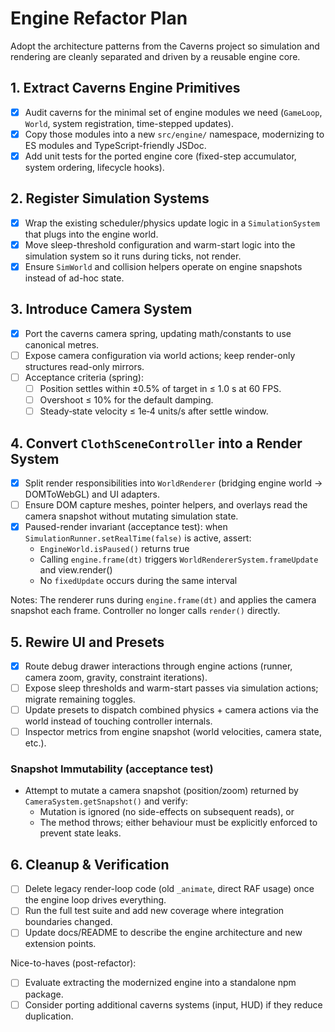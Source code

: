 # Engine Refactor Plan

Adopt the architecture patterns from the Caverns project so simulation and rendering are cleanly separated and driven by a reusable engine core.

## 1. Extract Caverns Engine Primitives

- [x] Audit caverns for the minimal set of engine modules we need (`GameLoop`, `World`, system registration, time-stepped updates).
- [x] Copy those modules into a new `src/engine/` namespace, modernizing to ES modules and TypeScript-friendly JSDoc.
- [x] Add unit tests for the ported engine core (fixed-step accumulator, system ordering, lifecycle hooks).

## 2. Register Simulation Systems

- [x] Wrap the existing scheduler/physics update logic in a `SimulationSystem` that plugs into the engine world.
- [x] Move sleep-threshold configuration and warm-start logic into the simulation system so it runs during ticks, not render.
- [x] Ensure `SimWorld` and collision helpers operate on engine snapshots instead of ad-hoc state.

## 3. Introduce Camera System

- [x] Port the caverns camera spring, updating math/constants to use canonical metres.
- [ ] Expose camera configuration via world actions; keep render-only structures read-only mirrors.
- [ ] Acceptance criteria (spring):
  - [ ] Position settles within ±0.5% of target in ≤ 1.0 s at 60 FPS.
  - [ ] Overshoot ≤ 10% for the default damping.
  - [ ] Steady‑state velocity ≤ 1e‑4 units/s after settle window.

## 4. Convert `ClothSceneController` into a Render System

- [x] Split render responsibilities into `WorldRenderer` (bridging engine world → DOMToWebGL) and UI adapters.
- [ ] Ensure DOM capture meshes, pointer helpers, and overlays read the camera snapshot without mutating simulation state.
- [x] Paused-render invariant (acceptance test): when `SimulationRunner.setRealTime(false)` is active, assert:
  - `EngineWorld.isPaused()` returns true
  - Calling `engine.frame(dt)` triggers `WorldRendererSystem.frameUpdate` and view.render()
  - No `fixedUpdate` occurs during the same interval

Notes: The renderer runs during `engine.frame(dt)` and applies the camera snapshot each frame. Controller no longer calls `render()` directly.

## 5. Rewire UI and Presets

- [x] Route debug drawer interactions through engine actions (runner, camera zoom, gravity, constraint iterations).
- [ ] Expose sleep thresholds and warm-start passes via simulation actions; migrate remaining toggles.
- [ ] Update presets to dispatch combined physics + camera actions via the world instead of touching controller internals.
- [ ] Inspector metrics from engine snapshot (world velocities, camera state, etc.).

### Snapshot Immutability (acceptance test)
- Attempt to mutate a camera snapshot (position/zoom) returned by `CameraSystem.getSnapshot()` and verify:
  - Mutation is ignored (no side-effects on subsequent reads), or
  - The method throws; either behaviour must be explicitly enforced to prevent state leaks.

## 6. Cleanup & Verification

- [ ] Delete legacy render-loop code (old `_animate`, direct RAF usage) once the engine loop drives everything.
- [ ] Run the full test suite and add new coverage where integration boundaries changed.
- [ ] Update docs/README to describe the engine architecture and new extension points.

Nice-to-haves (post-refactor):
- [ ] Evaluate extracting the modernized engine into a standalone npm package.
- [ ] Consider porting additional caverns systems (input, HUD) if they reduce duplication.
